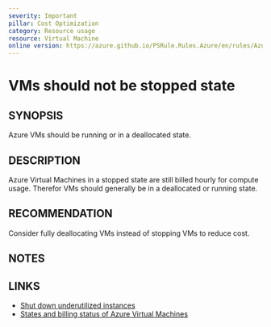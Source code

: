 ```yaml
---
severity: Important
pillar: Cost Optimization
category: Resource usage
resource: Virtual Machine
online version: https://azure.github.io/PSRule.Rules.Azure/en/rules/Azure.VM.ShouldNotBeStopped/
---
```


# VMs should not be stopped state

## SYNOPSIS

Azure VMs should be running or in a deallocated state.

## DESCRIPTION

Azure Virtual Machines in a stopped state are still billed hourly for compute usage. Therefor VMs should generally be in a deallocated or running state.

## RECOMMENDATION

Consider fully deallocating VMs instead of stopping VMs to reduce cost.

## NOTES

## LINKS

- [Shut down underutilized instances](https://learn.microsoft.com/azure/architecture/framework/cost/optimize-vm#shut-down-underutilized-instances)
- [States and billing status of Azure Virtual Machines](https://learn.microsoft.com/azure/virtual-machines/states-billing)

